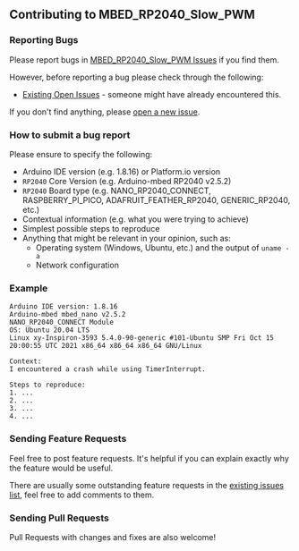 ## Contributing to MBED_RP2040_Slow_PWM

### Reporting Bugs

Please report bugs in [MBED_RP2040_Slow_PWM Issues](https://github.com/khoih-prog/MBED_RP2040_Slow_PWM/issues) if you find them.

However, before reporting a bug please check through the following:

* [Existing Open Issues](https://github.com/khoih-prog/MBED_RP2040_Slow_PWM/issues) - someone might have already encountered this.

If you don't find anything, please [open a new issue](https://github.com/khoih-prog/MBED_RP2040_Slow_PWM/issues/new).

### How to submit a bug report

Please ensure to specify the following:

* Arduino IDE version (e.g. 1.8.16) or Platform.io version
* `RP2040` Core Version (e.g. Arduino-mbed RP2040 v2.5.2)
* `RP2040` Board type (e.g. NANO_RP2040_CONNECT, RASPBERRY_PI_PICO, ADAFRUIT_FEATHER_RP2040, GENERIC_RP2040, etc.)
* Contextual information (e.g. what you were trying to achieve)
* Simplest possible steps to reproduce
* Anything that might be relevant in your opinion, such as:
  * Operating system (Windows, Ubuntu, etc.) and the output of `uname -a`
  * Network configuration


### Example

```
Arduino IDE version: 1.8.16
Arduino-mbed mbed_nano v2.5.2
NANO_RP2040_CONNECT Module
OS: Ubuntu 20.04 LTS
Linux xy-Inspiron-3593 5.4.0-90-generic #101-Ubuntu SMP Fri Oct 15 20:00:55 UTC 2021 x86_64 x86_64 x86_64 GNU/Linux

Context:
I encountered a crash while using TimerInterrupt.

Steps to reproduce:
1. ...
2. ...
3. ...
4. ...
```

### Sending Feature Requests

Feel free to post feature requests. It's helpful if you can explain exactly why the feature would be useful.

There are usually some outstanding feature requests in the [existing issues list](https://github.com/khoih-prog/MBED_RP2040_Slow_PWM/issues?q=is%3Aopen+is%3Aissue+label%3Aenhancement), feel free to add comments to them.

### Sending Pull Requests

Pull Requests with changes and fixes are also welcome!
